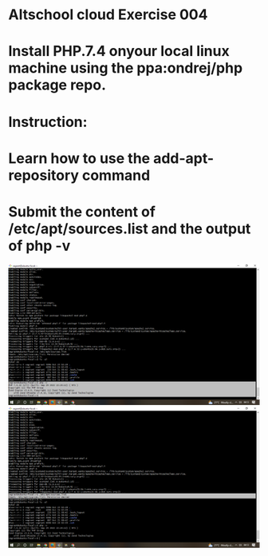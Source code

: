 # Altschool cloud Exercise 004
# Install PHP.7.4 onyour local linux machine using the ppa:ondrej/php  package repo.

# Instruction:
# Learn how to use the add-apt-repository command 
# Submit the content of /etc/apt/sources.list and the output of php -v



![Screenshot](./Images/Screenshot%20(12).png "content of php -v")
![Screenshot](./Images/Screenshot%20(13).png "content of /etc/apt/source.list" )
